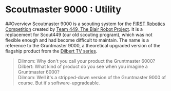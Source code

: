 Scoutmaster 9000 : Utility
======
##Overview
Scoutmaster 9000 is a scouting system for the [FIRST Robotics Competition](http://www.usfirst.org/roboticsprograms/frc) created by [Team 449, The Blair Robot Project](http://robot.mbhs.edu/). It is a replacement for Scout449 (our old scouting program), which was not flexible enough and had become difficult to maintain. The name is a reference to the Gruntmaster 9000, a theoretical upgraded version of the flagship product from the [Dilbert TV series](http://en.wikipedia.org/wiki/Dilbert_%28TV_series%29).
>Dilmom: Why don't you call your product the Gruntmaster 6000?  
>Dilbert: What kind of product do you see when you imagine a Gruntmaster 6000?  
>Dilmom: Well it's a stripped-down version of the Gruntmaster 9000 of course. But it's software-upgradeable.